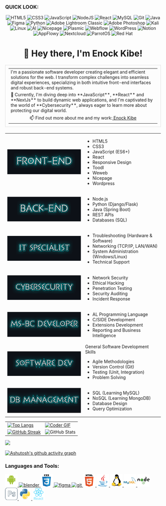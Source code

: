 <h3 align="left">QUICK LOOK:</h3>
<p align="center">
        <img alt="HTML5" src="https://img.shields.io/badge/html5-%23E34F26.svg?style=for-the-badge&logo=html5&logoColor=white"> 
<img alt="CSS3" src="https://img.shields.io/badge/css3-%231572B6.svg?style=for-the-badge&logo=css3&logoColor=white"> 
<img alt="JavaScript" src="https://img.shields.io/badge/javascript-%23323330.svg?style=for-the-badge&logo=javascript&logoColor=%23F7DF1E"> 
<img alt="NodeJS" src="https://img.shields.io/badge/node.js-6DA55F?style=for-the-badge&logo=node.js&logoColor=white"> 
<img alt="React" src="https://img.shields.io/badge/react-%2320232a.svg?style=for-the-badge&logo=react&logoColor=%2361DAFB"> 
<img alt="MySQL" src="https://img.shields.io/badge/mysql-%2300f.svg?style=for-the-badge&logo=mysql&logoColor=white"> 
<img alt="Git" src="https://img.shields.io/badge/git-%23F05033.svg?style=for-the-badge&logo=git&logoColor=white"> 
<img alt="Java" src="https://img.shields.io/badge/java-%23ED8B00.svg?style=for-the-badge&logo=openjdk&logoColor=white"> 
<img alt="Figma" src="https://img.shields.io/badge/figma-%23F24E1E.svg?style=for-the-badge&logo=figma&logoColor=white"> 
<img alt="Python" src="https://img.shields.io/badge/python-3670A0?style=for-the-badge&logo=python&logoColor=ffdd54"> 
<img alt="Adobe Lightroom Classic" src="https://img.shields.io/badge/Adobe%20Lightroom%20Classic-31A8FF.svg?style=for-the-badge&logo=Adobe%20Lightroom%20Classic&logoColor=white"> 
<img alt="Adobe Photoshop" src="https://img.shields.io/badge/adobe%20photoshop-%2331A8FF.svg?style=for-the-badge&logo=adobe%20photoshop&logoColor=white">  
<img alt="Kali" src="https://img.shields.io/badge/Kali-268BEE?style=for-the-badge&logo=kalilinux&logoColor=white">
<img alt="Linux" src="https://img.shields.io/badge/Linux-FCC624?style=for-the-badge&logo=linux&logoColor=black">
<img alt="Al" src="https://img.shields.io/badge/Al-%2343853D.svg?style=for-the-badge">
<img alt="Nicepage" src="https://img.shields.io/badge/Nicepage-%234CAF50.svg?style=for-the-badge&logo=react&logoColor=white"> 
<img alt="Plasmic" src="https://img.shields.io/badge/Plasmic-%23007BFF.svg?style=for-the-badge&logo=react&logoColor=white"> 
<img alt="Webflow" src="https://img.shields.io/badge/Webflow-%2300B0FF.svg?style=for-the-badge&logo=webflow&logoColor=white">
<img alt="WordPress" src="https://img.shields.io/badge/WordPress-%2321759B?style=for-the-badge&logo=wordpress&logoColor=white"> 
<img alt="Notion" src="https://img.shields.io/badge/Notion-%23000000?style=for-the-badge&logo=notion&logoColor=white">
<img alt="AppFlowy" src="https://img.shields.io/badge/AppFlowy-000000?style=for-the-badge&logo=appflowy&logoColor=white">
<img alt="Nextcloud" src="https://img.shields.io/badge/Nextcloud-0082C9?style=for-the-badge&logo=nextcloud&logoColor=white">
<img alt="ParrotOS" src="https://img.shields.io/badge/ParrotOS-556191?style=for-the-badge&logo=parrotos&logoColor=white">
<img alt="Red Hat" src="https://img.shields.io/badge/Red%20Hat-EE0000?style=for-the-badge&logo=redhat&logoColor=white"> 
</p>

# <div align="center">👋 Hey there, I'm Enock Kibe!</div>

<div align="center">
  <table style="border: 1px solid #ddd; padding: 10px; margin: 20px auto;  max-width: 600px;"> 
    <tr>
      <td>
       I'm a passionate software developer creating elegant and efficient solutions for the web. I transform complex challenges into seamless digital experiences, specializing in both intuitive front-end interfaces and robust back-end systems. 
      </td>
    </tr>
    <tr>
      <td>
        🌱 Currently, I'm diving deep into **JavaScript**,  **React** and **NextJs** to build dynamic web applications, and I'm captivated by the world of  **Cybersecurity**, always eager to learn more about protecting our digital world. 
      </td>
    </tr>
    <tr>
     <td align="center">
      📫 Find out more about me and my work:<a href="https://kifee.netlify.app/"> Enock Kibe</a>
     </td>
    </tr>
  </table>
</div>

<table width="100%">
  <tr>
    <td width="50%"><img src="https://raw.githubusercontent.com/kibexd/Gifs-and-Images-/refs/heads/main/Front-End.gif" alt="GIF 1" width="100%"></td>
    <td width="50%">
      <ul>
        <li>HTML5</li>
        <li>CSS3</li>
        <li>JavaScript (ES6+)</li>
        <li>React</li>
        <li>Responsive Design</li>
        <li>Toodl</li>
        <li>Weweb</li>
        <li>Nicepage</li> 
        <li>Wordpress</li>
      </ul>
    </td>
  </tr>
  <tr>
    <td width="50%"><img src="https://raw.githubusercontent.com/kibexd/Gifs-and-Images-/refs/heads/main/Back-End.gif" alt="GIF 3" width="100%"></td>
    <td width="50%">
      <ul>
        <li>Node.js</li>
        <!-- <li>Express.js</li> -->
        <li>Python (Django/Flask)</li> 
        <li>Java (Spring Boot)</li>
        <li>REST APIs</li>
        <li>Databases (SQL)</li>
      </ul>
    </td>
  </tr>
  <tr>
    <td width="50%"><img src="https://raw.githubusercontent.com/kibexd/Gifs-and-Images-/refs/heads/main/IT%20Specialist.gif" alt="GIF 5" width="100%"></td>
    <td width="50%">
      <ul>
        <li>Troubleshooting (Hardware & Software)</li>
        <li>Networking (TCP/IP, LAN/WAN)</li>
        <li>System Administration (Windows/Linux)</li>
        <li>Technical Support</li>
      </ul>
    </td>
  </tr>
   <tr>
    <td width="50%"><img src="https://raw.githubusercontent.com/kibexd/Gifs-and-Images-/refs/heads/main/cybersecurity.gif" alt="GIF 7" width="100%"></td>
    <td width="50%">
      <ul>
        <li>Network Security</li>
        <li>Ethical Hacking</li>
        <li>Penetration Testing</li>
        <li>Security Auditing</li>
        <li>Incident Response</li>
      </ul>
    </td>
  </tr>
  <tr>
    <td width="50%"><img src="https://raw.githubusercontent.com/kibexd/Gifs-and-Images-/refs/heads/main/MS-BC%20Developer.gif" alt="GIF 9" width="100%"></td>
    <td width="50%">
      <ul>
        <li>AL Programming Language</li>
        <li>C/SIDE Development</li>
        <li>Extensions Development</li>
        <li>Reporting and Business Intelligence</li>
      </ul>
    </td>
  </tr>
  <tr>
    <td width="50%"><img src="https://raw.githubusercontent.com/kibexd/Gifs-and-Images-/refs/heads/main/software%20Dev.gif" alt="GIF 9" width="100%"></td>
    <td width="50%">
      General Software Development Skills
      <ul>
        <li>Agile Methodologies</li>
        <li>Version Control (Git)</li>
        <li>Testing (Unit, Integration)</li>
        <li>Problem Solving</li>
      </ul>
    </td>
  </tr>
  <tr>
    <td width="50%"><img src="https://raw.githubusercontent.com/kibexd/Gifs-and-Images-/refs/heads/main/DB%20Management.gif" alt="GIF 9" width="100%"></td>
    <td width="50%">
      <ul>
        <li>SQL (Learning MySQL)</li>
        <li>NoSQL (Learning MongoDB)</li>
        <li>Database Design</li>
        <li>Query Optimization</li>
      </ul>
    </td>
  </tr> 
</table>
</table>

<table width="100%">
  <tr>
  <td><a href="https://github.com/anuraghazra/github-readme-stats"><img src="https://github-readme-stats.vercel.app/api/top-langs/?username=anuraghazra&theme=dark" alt="Top Langs" width="100%"></a></td>
    <td><a href="https://github.com/kibexd/First-Repo/blob/main/coder.gif"><img src="https://raw.githubusercontent.com/kibexd/Gifs-and-Images-/refs/heads/main/monkey.gif" alt="Coder GIF" width="100%"></a></td>
    
  </tr>


  <tr>
    <td><a href="https://git.io/streak-stats"><img src="https://streak-stats.demolab.com?user=kibexd&theme=rose_pine&hide_border=true" alt="GitHub Streak" width="100%"></a></td>
    <td><img src="https://github-readme-stats.vercel.app/api?username=kibexd&show_icons=true&theme=rose_pine" alt="GitHub Stats" width="100%"></td>
</tr>

</table>

![](https://komarev.com/ghpvc/?username=kibexd)
<!-- 
[![Monkey GIF](https://github.com/kibexd/First-Repo/raw/main/monkey.gif)](https://github.com/kibexd/First-Repo/blob/main/monkey.gif) -->

[![Ashutosh's github activity graph](https://github-readme-activity-graph.vercel.app/graph?username=kibexd&theme=react)](https://github.com/ashutosh00710/github-readme-activity-graph)

<h3 align="left">Languages and Tools:</h3>
<p align="left"> 
    <a href="https://developer.android.com" target="_blank" rel="noreferrer"> 
        <img src="https://raw.githubusercontent.com/devicons/devicon/master/icons/android/android-original-wordmark.svg" alt="android" width="40" height="40"/> 
    </a> 
    <a href="https://www.blender.org/" target="_blank" rel="noreferrer"> 
        <img src="https://download.blender.org/branding/community/blender_community_badge_white.svg" alt="blender" width="40" height="40"/> 
    </a> 
    <a href="https://www.w3schools.com/css/" target="_blank" rel="noreferrer"> 
        <img src="https://raw.githubusercontent.com/devicons/devicon/master/icons/css3/css3-original-wordmark.svg" alt="css3" width="40" height="40"/> 
    </a> 
    <a href="https://www.figma.com/" target="_blank" rel="noreferrer"> 
        <img src="https://www.vectorlogo.zone/logos/figma/figma-icon.svg" alt="figma" width="40" height="40"/> 
    </a> 
    <a href="https://git-scm.com/" target="_blank" rel="noreferrer"> 
        <img src="https://www.vectorlogo.zone/logos/git-scm/git-scm-icon.svg" alt="git" width="40" height="40"/> 
    </a> 
    <a href="https://www.w3.org/html/" target="_blank" rel="noreferrer"> 
        <img src="https://raw.githubusercontent.com/devicons/devicon/master/icons/html5/html5-original-wordmark.svg" alt="html5" width="40" height="40"/> 
    </a> 
    <a href="https://www.java.com" target="_blank" rel="noreferrer"> 
        <img src="https://raw.githubusercontent.com/devicons/devicon/master/icons/java/java-original.svg" alt="java" width="40" height="40"/> 
    </a> 
    <a href="https://www.linux.org/" target="_blank" rel="noreferrer"> 
        <img src="https://raw.githubusercontent.com/devicons/devicon/master/icons/linux/linux-original.svg" alt="linux" width="40" height="40"/> 
    </a> 
    <a href="https://www.mysql.com/" target="_blank" rel="noreferrer"> 
        <img src="https://raw.githubusercontent.com/devicons/devicon/master/icons/mysql/mysql-original-wordmark.svg" alt="mysql" width="40" height="40"/> 
    </a> 
    <a href="https://nodejs.org" target="_blank" rel="noreferrer"> 
        <img src="https://raw.githubusercontent.com/devicons/devicon/master/icons/nodejs/nodejs-original-wordmark.svg" alt="nodejs" width="40" height="40"/> 
    </a> 
    <a href="https://www.photoshop.com/en" target="_blank" rel="noreferrer"> 
        <img src="https://raw.githubusercontent.com/devicons/devicon/master/icons/photoshop/photoshop-line.svg" alt="photoshop" width="40" height="40"/> 
    </a> 
    <a href="https://www.python.org" target="_blank" rel="noreferrer"> 
        <img src="https://raw.githubusercontent.com/devicons/devicon/master/icons/python/python-original.svg" alt="python" width="40" height="40"/> 
    </a> 
    <a href="https://reactjs.org/" target="_blank" rel="noreferrer"> 
        <img src="https://raw.githubusercontent.com/devicons/devicon/master/icons/react/react-original-wordmark.svg" alt="react" width="40" height="40"/> 
    </a> 
</p>
